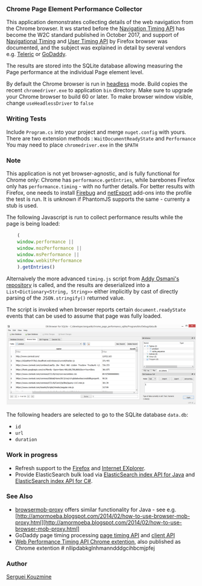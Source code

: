 ### Chrome Page Element Performance Collector

This application demonstrates collecting details of the web navigation from the Chrome browser.
It ws started before the [Navigation Timing API](https://w3c.github.io/perf-timing-primer/) has become the W2C standard published in October 2017,
and support of [Navigational Timing](https://developer.mozilla.org/en-US/docs/Web/API/Navigation_timing_API)
and [User Timing API](https://developer.mozilla.org/en-US/docs/Web/API/User_Timing_API) by Firefox browser was documented,
and the subject was explained in detail by several vendors  e.g. [Teleric](https://developer.telerik.com/featured/introduction-navigation-timing-api/) or [GoDaddy]().

The results are stored into the SQLite database allowing measuring the Page performance at the individual Page element level.

By default the Chrome browser is run in [headless](http://executeautomation.com/blog/running-chrome-in-headless-mode-with-selenium-c/) mode.
Build copies the recent `chromedriver.exe` to application `bin` directory.
Make sure to upgrade your Chrome browser to build 60 or later.
To make browser window visible, change `useHeadlessDriver` to `false`

### Writing Tests

Include `Program.cs` into your project and merge `nuget.config` with yours. There are two extension methods : `WaitDocumentReadyState` and `Performance`
You may need to place `chromedriver.exe` in the `$PATH`

### Note
This application is not yet browser-agnostic, and is fully functional for Chrome only:  Chrome has `performance.getEntries`, while barebones Firefox only has `performance.timing` - with no further details.
For better results with Firefox, one needs to install [Firebug](https://getfirebug.com/releases/) and [netExport](https://getfirebug.com/releases/netexport/) add-ons into the profile the test is run. It is unknown if PhantomJS supports the same - currenty a stub is used.

The following Javascript is run to collect performance results while the page is being loaded:
```javascript
    (
    window.performance ||
    window.mozPerformance ||
    window.msPerformance ||
    window.webkitPerformance
    ).getEntries()
```
Alternaively the more advanced `timing.js` script from [Addy Osmani's repository](https://github.com/addyosmani/timing.js/blob/master/timing.js
) is called, and the results are deserialized into a `List<Dictionary<String, String>>` either implicitly by cast of directly parsing of the `JSON.stringify()` returned value.

The script is invoked when browser reports certain `document.readyState` events that can be used to assume that page was fully loaded.

![data.db](https://github.com/sergueik/chrome_page_performance_sqlite/blob/master/screenshots/data.png)


The following headers are selected to go to the SQLite database `data.db`:

 * `id`
 * `url`
 * `duration`

### Work in progress

* Refresh support to the [Firefox](http://kaaes.github.io/timing/) and [Internet EXplorer](https://msdn.microsoft.com/en-us/library/hh673552(v=vs.85).aspx).
* Provide ElasticSearch bulk load via [ElasticSearch index API for Java](https://www.elastic.co/guide/en/elasticsearch/client/java-api/current/java-docs-index.html) and [ElasticSearch index API for C#](https://www.codeproject.com/Articles/1033116/A-Beginners-Tutorial-for-Understanding-and-Imple).

### See Also

* [browsermob-proxy](https://github.com/lightbody/browsermob-proxy) offers similar functionality for Java - see e.g. [http://amormoeba.blogspot.com/2014/02/how-to-use-browser-mob-proxy.html][http://amormoeba.blogspot.com/2014/02/how-to-use-browser-mob-proxy.html]
* GoDaddy page timing processing [page timing API](https://github.com/godaddy/timings) and [client API](https://github.com/godaddy/timings-client-py)
* [Web Performance Timing API Chrome extention](https://github.com/GregM/performance-timing-google-chrome-extension), also published as Chrome extention # nllipdabkglnhmanndddgcihbcmjpfej

### Author
[Serguei Kouzmine](kouzmine_serguei@yahoo.com)
